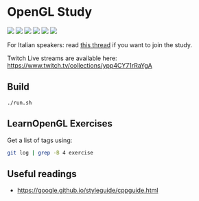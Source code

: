 # OpenGL Study

![](https://i.imgur.com/pdpMDqV.png)
![](https://i.imgur.com/NfjtOlU.png?1)
![](https://i.imgur.com/4wA3v1m.png)
![](https://i.imgur.com/S8Iem5L.png)
![](https://i.imgur.com/ZsOtqJ8.png)
![](https://i.imgur.com/tFteKNO.png)

For Italian speakers: read [this thread](https://forum.gameloop.it/d/729-learnopengl-imparare-le-basi-della-computer-graphics) if you want to join the study.

Twitch Live streams are available here: https://www.twitch.tv/collections/ypp4CY71rRaYgA

## Build

```
./run.sh
```

## LearnOpenGL Exercises

Get a list of tags using:

```sh
git log | grep -B 4 exercise
```

## Useful readings

- https://google.github.io/styleguide/cppguide.html